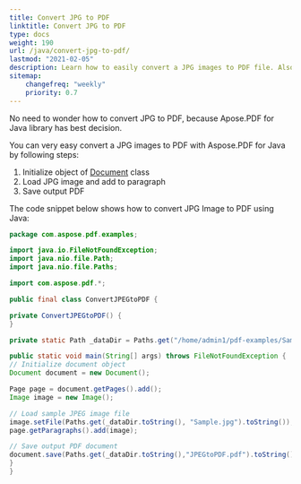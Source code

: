 ```yaml
---
title: Convert JPG to PDF 
linktitle: Convert JPG to PDF 
type: docs
weight: 190
url: /java/convert-jpg-to-pdf/
lastmod: "2021-02-05"
description: Learn how to easily convert a JPG images to PDF file. Also, you can convert an image to PDF with the same height and width of the page.
sitemap:
    changefreq: "weekly"
    priority: 0.7
---
```


No need to wonder how to convert JPG to PDF, because Apose.PDF for Java library has best decision.

You can very easy convert a JPG images to PDF with Aspose.PDF for Java by following steps:

1. Initialize object of [Document](https://apireference.aspose.com/pdf/java/com.aspose.pdf/Document) class
1. Load JPG image and add to paragraph
1. Save output PDF

The code snippet below shows how to convert JPG Image to PDF using Java:

```java
package com.aspose.pdf.examples;

import java.io.FileNotFoundException;
import java.nio.file.Path;
import java.nio.file.Paths;

import com.aspose.pdf.*;

public final class ConvertJPEGtoPDF {

private ConvertJPEGtoPDF() {
}

private static Path _dataDir = Paths.get("/home/admin1/pdf-examples/Samples");

public static void main(String[] args) throws FileNotFoundException {
// Initialize document object
Document document = new Document();

Page page = document.getPages().add();
Image image = new Image();

// Load sample JPEG image file
image.setFile(Paths.get(_dataDir.toString(), "Sample.jpg").toString());
page.getParagraphs().add(image);

// Save output PDF document
document.save(Paths.get(_dataDir.toString(),"JPEGtoPDF.pdf").toString());
}
}
```